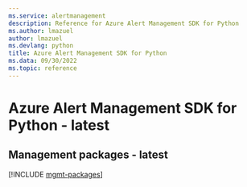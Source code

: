 ```yaml
---
ms.service: alertmanagement
description: Reference for Azure Alert Management SDK for Python
ms.author: lmazuel
author: lmazuel
ms.devlang: python
title: Azure Alert Management SDK for Python
ms.data: 09/30/2022
ms.topic: reference
---
```

# Azure Alert Management SDK for Python - latest

## Management packages - latest
[!INCLUDE [mgmt-packages](alert-management-mgmt-index.md)]